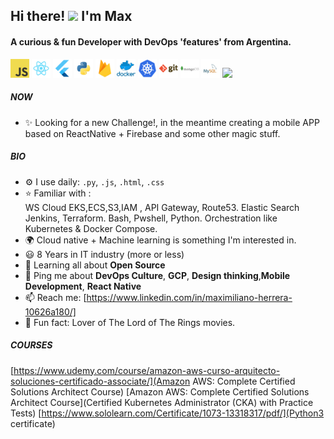 
## Hi there! <img src="https://github.com/TheDudeThatCode/TheDudeThatCode/blob/master/Assets/Hi.gif" width="29px">   I'm Max 

#### A curious & fun Developer with DevOps 'features' from Argentina.
<code><img height="30" src="https://raw.githubusercontent.com/github/explore/80688e429a7d4ef2fca1e82350fe8e3517d3494d/topics/javascript/javascript.png"></code>
<code><img height="30" src="https://raw.githubusercontent.com/github/explore/80688e429a7d4ef2fca1e82350fe8e3517d3494d/topics/react/react.png"></code>
<code><img height="30" src="https://raw.githubusercontent.com/github/explore/80688e429a7d4ef2fca1e82350fe8e3517d3494d/topics/flutter/flutter.png"></code>
<code><img height="30" src="https://raw.githubusercontent.com/github/explore/80688e429a7d4ef2fca1e82350fe8e3517d3494d/topics/python/python.png"></code>
<code><img height="30" src="https://raw.githubusercontent.com/github/explore/80688e429a7d4ef2fca1e82350fe8e3517d3494d/topics/firebase/firebase.png"></code>
<code><img height="30" src="https://raw.githubusercontent.com/github/explore/80688e429a7d4ef2fca1e82350fe8e3517d3494d/topics/docker/docker.png"></code>
<code><img height="30" src="https://raw.githubusercontent.com/github/explore/80688e429a7d4ef2fca1e82350fe8e3517d3494d/topics/kubernetes/kubernetes.png"></code>
<code><img height="30" src="https://raw.githubusercontent.com/github/explore/80688e429a7d4ef2fca1e82350fe8e3517d3494d/topics/git/git.png"></code>
<code><img height="30" src="https://raw.githubusercontent.com/github/explore/80688e429a7d4ef2fca1e82350fe8e3517d3494d/topics/mongodb/mongodb.png"></code>
<code><img height="30" src="https://raw.githubusercontent.com/github/explore/80688e429a7d4ef2fca1e82350fe8e3517d3494d/topics/mysql/mysql.png"></code>
<code><img height="30" src="https://dev.socialidnow.com/images/1/16/Postman.png"></code>

##### NOW

- ✨ Looking for a new Challenge!, in the meantime creating a mobile APP based on ReactNative + Firebase and some other magic stuff.


##### BIO

- ⚙️ I use daily: `.py`, `.js`, `.html`, `.css` 
- ⭐ Familiar with :  
       WS Cloud EKS,ECS,S3,IAM , API Gateway, Route53. 
       Elastic Search Jenkins, Terraform.
       Bash, Pwshell, Python. 
       Orchestration like Kubernetes & Docker Compose.
- 🌍 Cloud native + Machine learning is something I'm interested in.
- 😃 8 Years in IT industry (more or less)
- 🌱 Learning all about **Open Source**
- 💬 Ping me about  **DevOps Culture**, **GCP**, **Design thinking**,**Mobile Development**, **React Native** 
- 📫 Reach me: [https://www.linkedin.com/in/maximiliano-herrera-10626a180/]
- 🧙 Fun fact: Lover of The Lord of The Rings movies.


##### COURSES

[https://www.udemy.com/course/amazon-aws-curso-arquitecto-soluciones-certificado-associate/](Amazon AWS: Complete Certified Solutions Architect Course)
[Amazon AWS: Complete Certified Solutions Architect Course](Certified Kubernetes Administrator (CKA) with Practice Tests)
[https://www.sololearn.com/Certificate/1073-13318317/pdf/](Python3 certificate)
